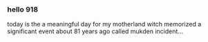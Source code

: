 
### hello 918

today is the a meaningful day for my motherland witch memorized a significant event about 81 years ago called mukden incident...

